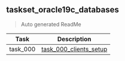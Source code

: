 ## taskset_oracle19c_databases

> Auto generated ReadMe

| Task     | Description                                                                  |
|----------|------------------------------------------------------------------------------|
| task_000 | [task_000_clients_setup](taskset_oracle19c_databases/task_000_clients_setup) |

